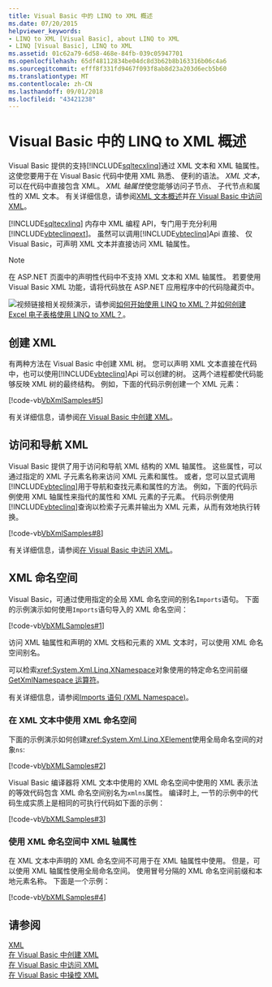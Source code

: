 ```yaml
---
title: Visual Basic 中的 LINQ to XML 概述
ms.date: 07/20/2015
helpviewer_keywords:
- LINQ to XML [Visual Basic], about LINQ to XML
- LINQ [Visual Basic], LINQ to XML
ms.assetid: 01c62a79-6d58-468e-84fb-039c05947701
ms.openlocfilehash: 65df48112834be04dc8d3b62b8b163316b06c4a6
ms.sourcegitcommit: efff8f331fd9467f093f8ab8d23a203d6ecb5b60
ms.translationtype: MT
ms.contentlocale: zh-CN
ms.lasthandoff: 09/01/2018
ms.locfileid: "43421238"
---
```

# <a name="overview-of-linq-to-xml-in-visual-basic"></a>Visual Basic 中的 LINQ to XML 概述
Visual Basic 提供的支持[!INCLUDE[sqltecxlinq](~/includes/sqltecxlinq-md.md)]通过 XML 文本和 XML 轴属性。 这使您要用于在 Visual Basic 代码中使用 XML 熟悉、 便利的语法。 *XML 文本*，可以在代码中直接包含 XML。 *XML 轴属性*使您能够访问子节点、 子代节点和属性的 XML 文本。 有关详细信息，请参阅[XML 文本概述](../../../../visual-basic/programming-guide/language-features/xml/xml-literals-overview.md)并[在 Visual Basic 中访问 XML](../../../../visual-basic/programming-guide/language-features/xml/accessing-xml.md)。  
  
 [!INCLUDE[sqltecxlinq](~/includes/sqltecxlinq-md.md)] 内存中 XML 编程 API，专门用于充分利用[!INCLUDE[vbteclinqext](~/includes/vbteclinqext-md.md)]。 虽然可以调用[!INCLUDE[vbteclinq](~/includes/vbteclinq-md.md)]Api 直接、 仅 Visual Basic，可声明 XML 文本并直接访问 XML 轴属性。  
  
> [!NOTE]
>  在 ASP.NET 页面中的声明性代码中不支持 XML 文本和 XML 轴属性。 若要使用 Visual Basic XML 功能，请将代码放在 ASP.NET 应用程序中的代码隐藏页中。  
  
 ![视频链接](../../../../visual-basic/programming-guide/language-features/xml/media/playvideo.gif "播放视频")相关视频演示，请参阅[如何开始使用 LINQ to XML？](/aspnet/web-forms/videos/data-access/linq-videos-from-the-vb-team/how-do-i-get-started-with-linq-to-xml)并[如何创建 Excel 电子表格使用 LINQ to XML？](/aspnet/web-forms/videos/data-access/linq-videos-from-the-vb-team/how-do-i-create-excel-spreadsheets-using-linq-to-xml)。  
  
## <a name="creating-xml"></a>创建 XML  
 有两种方法在 Visual Basic 中创建 XML 树。 您可以声明 XML 文本直接在代码中，也可以使用[!INCLUDE[vbteclinq](~/includes/vbteclinq-md.md)]Api 可以创建的树。 这两个进程都使代码能够反映 XML 树的最终结构。 例如，下面的代码示例创建一个 XML 元素：  
  
 [!code-vb[VbXmlSamples#5](../../../../visual-basic/language-reference/operators/codesnippet/VisualBasic/overview-of-linq-to-xml_1.vb)]  
  
 有关详细信息，请参阅[在 Visual Basic 中创建 XML](../../../../visual-basic/programming-guide/language-features/xml/creating-xml.md)。  
  
## <a name="accessing-and-navigating-xml"></a>访问和导航 XML  
 Visual Basic 提供了用于访问和导航 XML 结构的 XML 轴属性。 这些属性，可以通过指定的 XML 子元素名称来访问 XML 元素和属性。 或者，您可以显式调用[!INCLUDE[vbteclinq](~/includes/vbteclinq-md.md)]用于导航和查找元素和属性的方法。 例如，下面的代码示例使用 XML 轴属性来指代的属性和 XML 元素的子元素。 代码示例使用[!INCLUDE[vbteclinq](~/includes/vbteclinq-md.md)]查询以检索子元素并输出为 XML 元素，从而有效地执行转换。  
  
 [!code-vb[VbXmlSamples#8](../../../../visual-basic/language-reference/operators/codesnippet/VisualBasic/overview-of-linq-to-xml_2.vb)]  
  
 有关详细信息，请参阅[在 Visual Basic 中访问 XML](../../../../visual-basic/programming-guide/language-features/xml/accessing-xml.md)。  
  
## <a name="xml-namespaces"></a>XML 命名空间  
 Visual Basic，可通过使用指定的全局 XML 命名空间的别名`Imports`语句。 下面的示例演示如何使用`Imports`语句导入的 XML 命名空间：  
  
 [!code-vb[VbXMLSamples#1](../../../../visual-basic/language-reference/operators/codesnippet/VisualBasic/overview-of-linq-to-xml_3.vb)]  
  
 访问 XML 轴属性和声明的 XML 文档和元素的 XML 文本时，可以使用 XML 命名空间别名。  
  
 可以检索<xref:System.Xml.Linq.XNamespace>对象使用的特定命名空间前缀[GetXmlNamespace 运算符](../../../../visual-basic/language-reference/operators/getxmlnamespace-operator.md)。  
  
 有关详细信息，请参阅[Imports 语句 (XML Namespace)](../../../../visual-basic/language-reference/statements/imports-statement-xml-namespace.md)。  
  
### <a name="using-xml-namespaces-in-xml-literals"></a>在 XML 文本中使用 XML 命名空间  
 下面的示例演示如何创建<xref:System.Xml.Linq.XElement>使用全局命名空间的对象`ns`:  
  
 [!code-vb[VbXMLSamples#2](../../../../visual-basic/language-reference/operators/codesnippet/VisualBasic/overview-of-linq-to-xml_4.vb)]  
  
 Visual Basic 编译器将 XML 文本中使用的 XML 命名空间中使用的 XML 表示法的等效代码包含 XML 命名空间别名为`xmlns`属性。 编译时上, 一节的示例中的代码生成实质上是相同的可执行代码如下面的示例：  
  
 [!code-vb[VbXMLSamples#3](../../../../visual-basic/language-reference/operators/codesnippet/VisualBasic/overview-of-linq-to-xml_5.vb)]  
  
### <a name="using-xml-namespaces-in-xml-axis-properties"></a>使用 XML 命名空间中 XML 轴属性  
 在 XML 文本中声明的 XML 命名空间不可用于在 XML 轴属性中使用。 但是，可以使用 XML 轴属性使用全局命名空间。 使用冒号分隔的 XML 命名空间前缀和本地元素名称。 下面是一个示例：  
  
 [!code-vb[VbXMLSamples#4](../../../../visual-basic/language-reference/operators/codesnippet/VisualBasic/overview-of-linq-to-xml_6.vb)]  
  
## <a name="see-also"></a>请参阅  
 [XML](../../../../visual-basic/programming-guide/language-features/xml/index.md)  
 [在 Visual Basic 中创建 XML](../../../../visual-basic/programming-guide/language-features/xml/creating-xml.md)  
 [在 Visual Basic 中访问 XML](../../../../visual-basic/programming-guide/language-features/xml/accessing-xml.md)  
 [在 Visual Basic 中操控 XML](../../../../visual-basic/programming-guide/language-features/xml/manipulating-xml.md)
